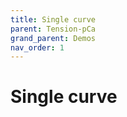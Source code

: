 ```yaml
---
title: Single curve
parent: Tension-pCa 
grand_parent: Demos
nav_order: 1
---
```


# Single curve






